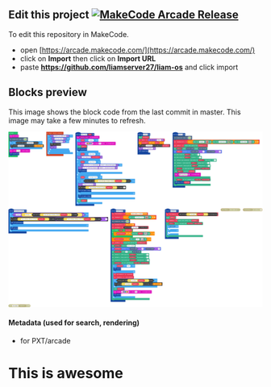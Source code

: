 

## Edit this project [![MakeCode Arcade Release](https://github.com/LiamServer27/liam-os/actions/workflows/makecode-release.yml/badge.svg)](https://github.com/LiamServer27/liam-os/actions/workflows/makecode-release.yml)

To edit this repository in MakeCode.

* open [https://arcade.makecode.com/](https://arcade.makecode.com/)
* click on **Import** then click on **Import URL**
* paste **https://github.com/liamserver27/liam-os** and click import

## Blocks preview

This image shows the block code from the last commit in master.
This image may take a few minutes to refresh.

![A rendered view of the blocks](https://github.com/liamserver27/liam-os/raw/master/.github/makecode/blocks.png)

#### Metadata (used for search, rendering)

* for PXT/arcade
<script src="https://makecode.com/gh-pages-embed.js"></script><script>makeCodeRender("{{ site.makecode.home_url }}", "{{ site.github.owner_name }}/{{ site.github.repository_name }}");</script>


# This is awesome
